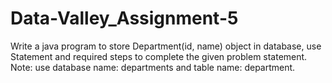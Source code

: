 # Data-Valley_Assignment-5


Write a java program to store Department(id, name) object in database, use Statement and required steps to complete the given problem statement. Note: use database name: departments and table name: department.
